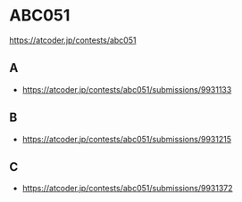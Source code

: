 # ABC051

https://atcoder.jp/contests/abc051

## A

- https://atcoder.jp/contests/abc051/submissions/9931133

## B

- https://atcoder.jp/contests/abc051/submissions/9931215

## C

- https://atcoder.jp/contests/abc051/submissions/9931372
